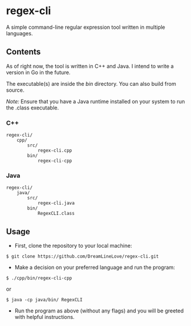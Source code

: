 # regex-cli
A simple command-line regular expression tool written in multiple languages.

## Contents
As of right now, the tool is written in C++ and Java.
I intend to write a version in Go in the future.

The executable(s) are inside the *bin* directory. You can also build from source.

*Note:* Ensure that you have a Java runtime installed on your system to run the .class executable.

### C++
```
regex-cli/
    cpp/
        src/
            regex-cli.cpp
        bin/
            regex-cli-cpp
```

### Java
```
regex-cli/
    java/
        src/
            regex-cli.java
        bin/
            RegexCLI.class
```

## Usage

- First, clone the repository to your local machine:
```
$ git clone https://github.com/DreamLineLove/regex-cli.git
```
- Make a decision on your preferred language and run the program:
```
$ ./cpp/bin/regex-cli-cpp
```
or
```
$ java -cp java/bin/ RegexCLI
```
- Run the program as above (without any flags) and you will be greeted with helpful instructions.
